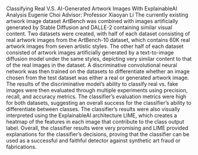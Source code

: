 Classifying Real V.S. AI-Generated Artwork Images With ExplainableAI Analysis
Eugenie Choi
Advisor: Professor Xiaoyan Li
The currently existing artwork image dataset ArtBench was combined with images artificially generated by Stable Diffusion and DALLE-2 containing similar visual content. Two datasets were created, with half of each dataset consisting of real artwork images from the ArtBench-10 dataset, which contains 60K real artwork images from seven artistic styles. The other half of each dataset consisted of artwork images artificially generated by a text-to-image diffusion model under the same styles, depicting very similar content to that of the real images in the dataset. A discriminative convolutional neural network was then trained on the datasets to differentiate whether an image chosen from the test dataset was either a real or generated artwork image. The results of the discriminative model’s ability to classify real vs. fake images were then evaluated through multiple experiments using precision, recall, and accuracy metrics. The classifier’s evaluation metrics were high for both datasets, suggesting an overall success for the classifier’s ability to differentiate between classes. The classifier’s results were also visually interpreted using the ExplainableAI architecture LIME, which creates a heatmap of the features in each image that contribute to the class output label. Overall, the classifier results were very promising and LIME provided explanations for the classifier’s decisions, proving that the classifier can be used as a successful and faithful detector against synthetic art fraud or fabrications.
